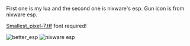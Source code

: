 First one is my lua and the second one is nixware's esp.
Gun icon is from nixware esp.

<a href="dl.dafont.com/dl/?f=smallest_pixel_7" target="_blank">Smallest_pixel-7.ttf<a/> font required!

<img src="https://cdn.discordapp.com/attachments/937873564168773673/997223936888672266/unknown.png" alt="better_esp">
<img src="https://cdn.discordapp.com/attachments/937873564168773673/997224058619973773/unknown.png" alt="nixware esp">
